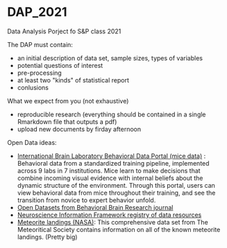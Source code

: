 # DAP_2021
Data Analysis Porject fo S&amp;P class 2021

The DAP must contain:
- an initial description of data set, sample sizes, types of variables
- potential questions of interest
- pre-processing
- at least two "kinds" of statistical report
- conlusions

What we expect from you (not exhaustive)

- reproducible research (everything should be contained in a single Rmarkdown file that outputs a pdf)
- upload new documents by firday afternoon

Open Data ideas:
- [International Brain Laboratory Behavioral Data Portal (mice data)](https://data.internationalbrainlab.org/) : Behavioral data from a standardized training pipeline, implemented across 9 labs in 7 institutions. Mice learn to make decisions that combine incoming visual evidence with internal beliefs about the dynamic structure of the environment. Through this portal, users can view behavioral data from mice throughout their training, and see the transition from novice to expert behavior unfold.
- [Open Datasets from Behavioral Brain Research journal](https://www.journals.elsevier.com/behavioural-brain-research/mendeley-datasets)
- [Neuroscience Information Framework registry of data resources](https://neuinfo.org/data/search?q=*&t=registry&ff=Resource%20Type:data%20set#all)
- [Meteorite landings (NASA)](https://data.nasa.gov/Space-Science/Meteorite-Landings/gh4g-9sfh): This comprehensive data set from The Meteoritical Society contains information on all of the known meteorite landings. (Pretty big)

